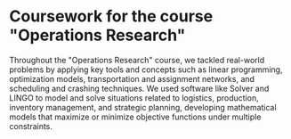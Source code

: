 # Coursework for the course "Operations Research"

Throughout the "Operations Research" course, we tackled real-world problems by applying key tools and concepts such as linear programming, optimization models, transportation and assignment networks, and scheduling and crashing techniques. We used software like Solver and LINGO to model and solve situations related to logistics, production, inventory management, and strategic planning, developing mathematical models that maximize or minimize objective functions under multiple constraints.
